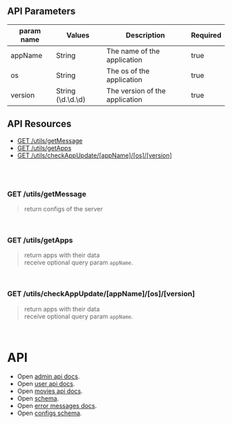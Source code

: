 ## API Parameters

| param name | Values            | Description                    | Required |
|------------|-------------------|--------------------------------|----------|
| appName    | String            | The name of the application    | true     |
| os         | String            | The os of the application      | true     |
| version    | String (\d.\d.\d) | The version of the application | true     |


## API Resources

- [GET /utils/getMessage](#get-utilsgetmessage)
- [GET /utils/getApps](#get-utilsgetapps)
- [GET /utils/checkAppUpdate/[appName]/[os]/[version]](#get-utilscheckappupdateappnameosversion)

<br />
<br />


### GET /utils/getMessage
> return configs of the server

<br />


### GET /utils/getApps
> return apps with their data <br />
> receive optional query param `appName`.

<br />


### GET /utils/checkAppUpdate/[appName]/[os]/[version]
> return apps with their data <br />
> receive optional query param `appName`.

<br />


# API
- Open [admin api docs](API.ADMIN.README.md).
- Open [user api docs](API.USER.README.md).
- Open [movies api docs](API.MOVIES.README.md).
- Open [schema](SCHEMA.README.md).
- Open [error messages docs](ERRORMESSAGE.README.md).
- Open [configs schema](CONFIGS.README.md).
